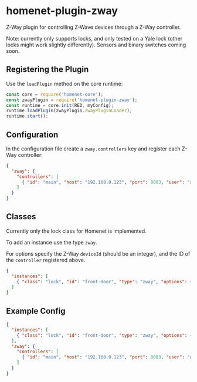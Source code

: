 # homenet-plugin-zway
Z-Way plugin for controlling Z-Wave devices through a Z-Way controller.

Note: currently only supports locks, and only tested on a Yale lock (other locks might work slightly differently).
Sensors and binary switches coming soon.

## Registering the Plugin

Use the `loadPlugin` method on the core runtime:

```js
const core = require('homenet-core');
const zwayPlugin = require('homenet-plugin-zway');
const runtime = core.init(RED, myConfig);
runtime.loadPlugin(zwayPlugin.ZwayPluginLoader);
runtime.start();
```

## Configuration

In the configuration file create a `zway.controllers` key and register each Z-Way controller:

```json
{
  "zway": {
    "controllers": [
      { "id": "main", "host": "192.168.0.123", "port": 8083, "user": "admin", "password": "mysecretpasswd" }
    ]
  }
}
```

## Classes

Currently only the lock class for Homenet is implemented.

To add an instance use the type `zway`.

For options specify the Z-Way `deviceId` (should be an integer), and the ID of the `controller` registered above.

```json
{
  "instances": [
    { "class": "lock", "id": "front-door", "type": "zway", "options": { "deviceId": 3, "controller": "main" } }
  ]
}
```

## Example Config

```json
{
  "instances": [
    { "class": "lock", "id": "front-door", "type": "zway", "options": { "deviceId": 3, "controller": "main" } }
  ],
  "zway": {
    "controllers": [
      { "id": "main", "host": "192.168.0.123", "port": 8083, "user": "admin", "password": "mysecretpasswd" }
    ]
  }
}
```
